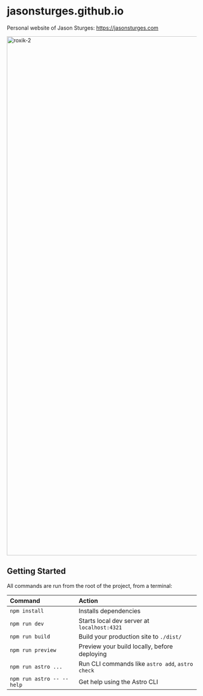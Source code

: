 # jasonsturges.github.io

Personal website of Jason Sturges: https://jasonsturges.com

<img width="1376" alt="roxik-2" src="https://github.com/jasonsturges/jasonsturges.github.io/assets/1213591/3bfe9af3-0e09-45e3-86c8-ad256c07c6c7">

## Getting Started

All commands are run from the root of the project, from a terminal:

| Command                   | Action                                           |
| :------------------------ | :----------------------------------------------- |
| `npm install`             | Installs dependencies                            |
| `npm run dev`             | Starts local dev server at `localhost:4321`      |
| `npm run build`           | Build your production site to `./dist/`          |
| `npm run preview`         | Preview your build locally, before deploying     |
| `npm run astro ...`       | Run CLI commands like `astro add`, `astro check` |
| `npm run astro -- --help` | Get help using the Astro CLI                     |


